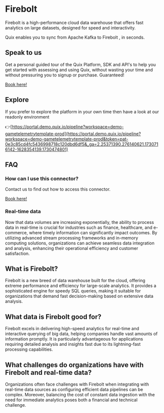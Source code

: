 <!--[tech-name]-->
# Firebolt

<!--[ai-blurb-about-tech]-->
Firebolt is a high-performance cloud data warehouse that offers fast analytics on large datasets, designed for speed and interactivity.

Quix enables you to sync from Apache Kafka <span id="to_or_from">to</span> <span id="techname">Firebolt</span> , in seconds.

## Speak to us

Get a personal guided tour of the Quix Platform, SDK and API's to help you get started with assessing and using Quix, without wasting your time and without pressuring you to signup or purchase. Guaranteed!

[Book here!](https://share.hsforms.com/1iW0TmZzKQMChk0lxd_tGiw4yjw2?__hstc=175542013.19c333c2ae8002be5fbc6a17a447e442.1730474801833.1730474801833.1730716142494.2&__hssc=175542013.2.1730716142494&__hsfp=3927774151)


## Explore

If you prefer to explore the platform in your own time then have a look at our readonly environment

👉[https://portal.demo.quix.io/pipeline?workspace=demo-gametelemetrytemplate-prod](https://portal.demo.quix.io/pipeline?workspace=demo-gametelemetrytemplate-prod&token=pat-0e3c85cd4fc5436998718c120dbd6df5&_ga=2.25371390.276140621.1730716142-1628354139.1730474801)


## FAQ 

### How can I use this connector?

Contact us to find out how to access this connector.

[Book here!](https://share.hsforms.com/1iW0TmZzKQMChk0lxd_tGiw4yjw2?__hstc=175542013.19c333c2ae8002be5fbc6a17a447e442.1730474801833.1730474801833.1730716142494.2&__hssc=175542013.2.1730716142494&__hsfp=3927774151)

### Real-time data

Now that data volumes are increasing exponentially, the ability to process data in real-time is crucial for industries such as finance, healthcare, and e-commerce, where timely information can significantly impact outcomes. By utilizing advanced stream processing frameworks and in-memory computing solutions, organizations can achieve seamless data integration and analysis, enhancing their operational efficiency and customer satisfaction.

## What is <span id="techname">Firebolt</span>?

<!--[tech-seo-text]-->
Firebolt is a new breed of data warehouse built for the cloud, offering extreme performance and efficiency for large-scale analytics. It provides a sophisticated engine for speedy SQL queries, making it suitable for organizations that demand fast decision-making based on extensive data analysis.

## What data is <span id="techname">Firebolt</span> good for?

<!--[tech-data-seo-text]-->
Firebolt excels in delivering high-speed analytics for real-time and interactive querying of big data, helping companies handle vast amounts of information promptly. It is particularly advantageous for applications requiring detailed analysis and insights fast due to its lightning-fast processing capabilities.

## What challenges do organizations have with <span id="techname">Firebolt</span> and real-time data?

<!--[tech-challenges-seo-text]-->
Organizations often face challenges with Firebolt when integrating with real-time data sources as configuring efficient data pipelines can be complex. Moreover, balancing the cost of constant data ingestion with the need for immediate analytics poses both a financial and technical challenge.